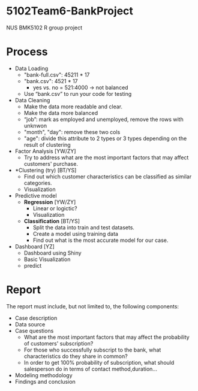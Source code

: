 # 5102Team6-BankProject
NUS BMK5102 R group project

# Process
- Data Loading
  - "bank-full.csv": 45211 * 17
  - "bank.csv": 4521 * 17
    - yes vs. no = 521:4000 -> not balanced
  - Use “bank.csv” to run your code for testing
- Data Cleaning
  - Make the data more readable and clear.
  - Make the data more balanced
  - “job”: mark as employed and unemployed, remove the rows with unknwon
  - "month", "day": remove these two cols
  - "age": divide this attribute to 2 types or 3 types depending on the result of clustering
- Factor Analysis [YW/ZY]
  - Try to address what are the most important factors that may affect customers' purchase.
- *Clustering (try) [BT/YS]
  - Find out which customer characteristics can be classified as similar categories. 
  - Visualization
- Predictive model
  - **Regression** [YW/ZY]
    - Linear or logictic?
    - Visualization
  - **Classification** [BT/YS]
    - Split the data into train and test datasets.
    - Create a model using training data
    - Find out what is the most accurate model for our case.
- Dashboard [YZ]
  - Dashboard using Shiny
  - Basic Visualization
  - predict


# Report
The report must include, but not limited to, the following components:
  - Case description
  - Data source
  - Case questions
    - What are the most important factors that may affect the probability of customers' subscription?
    - For those who successfully subscript to the bank, what characteristics do they share in common?
    - In order to get 100% probability of subscription, what should salesperson do in terms of contact method,duration...
  - Modeling methodology
  - Findings and conclusion
